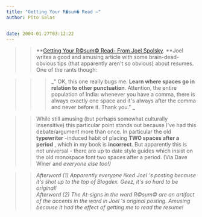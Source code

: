 ```yaml
---
title: "Getting Your R�sum� Read –"
author: Pito Salas


date: 2004-01-27T03:12:22
---
```



>>

>> **[Getting Your R©sum© Read- From Joel
Spolsky](<http://www.joelonsoftware.com/articles/ResumeRead.html>). **Joel
writes a good and amusing article with some brain-dead-obvious tips (that
apparently aren't so obvious) about resumes. One of the rants though:

>>

>>  
>
>>

>>>  
>
>>>

>>>  _" OK, this one really bugs me. **Learn where spaces go in relation to
other punctuation**. Attention, the entire population of India: whenever you
have a comma, there is always exactly one space and it's always after the
comma and never before it. Thank you." _

>>

>>  
>
>>

>> While still amusing (but perhaps somewhat culturally insensitive) this
particular point stands out because I've had this debate/argument more than
once. In particular the old **typewriter** -induced habit of placing **TWO
spaces after a period** , which in my book is **incorrect**. But apparently
this is not universal - there are up to date style guides which insist on the
old monospace font two spaces after a period. (Via Dave Winer and _everyone
else too!)_

>>

>>  
>
>>

>>  _Afterword (1) Apparently everyone liked Joel 's posting because it's shot
up to the top of Blogdex. Geez, it's so hard to be original!  
> Afterword (2) The At-signs in the_ _word_ _R©sum© are an artifact of the
> accents in the word in Joel 's original posting. Amusing because it had the
> effect of getting me to read the resume!_


